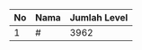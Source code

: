| No | Nama            | Jumlah Level |
|----|-----------------|--------------|
| 1  | #    |    3962        |
